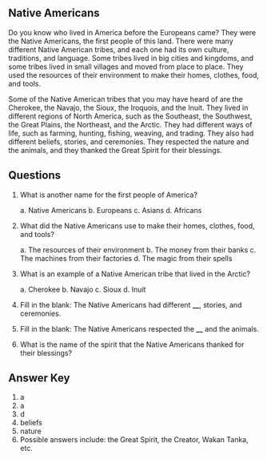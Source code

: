 ## Native Americans

Do you know who lived in America before the Europeans came? They were the Native Americans, the first people of this land. There were many different Native American tribes, and each one had its own culture, traditions, and language. Some tribes lived in big cities and kingdoms, and some tribes lived in small villages and moved from place to place. They used the resources of their environment to make their homes, clothes, food, and tools.

Some of the Native American tribes that you may have heard of are the Cherokee, the Navajo, the Sioux, the Iroquois, and the Inuit. They lived in different regions of North America, such as the Southeast, the Southwest, the Great Plains, the Northeast, and the Arctic. They had different ways of life, such as farming, hunting, fishing, weaving, and trading. They also had different beliefs, stories, and ceremonies. They respected the nature and the animals, and they thanked the Great Spirit for their blessings.

## Questions

1. What is another name for the first people of America?

   a. Native Americans
   b. Europeans
   c. Asians
   d. Africans

2. What did the Native Americans use to make their homes, clothes, food, and tools?

   a. The resources of their environment
   b. The money from their banks
   c. The machines from their factories
   d. The magic from their spells

3. What is an example of a Native American tribe that lived in the Arctic?

   a. Cherokee
   b. Navajo
   c. Sioux
   d. Inuit

4. Fill in the blank: The Native Americans had different **\_\_**, stories, and ceremonies.

5. Fill in the blank: The Native Americans respected the **\_\_** and the animals.

6. What is the name of the spirit that the Native Americans thanked for their blessings?

## Answer Key

1. a
2. a
3. d
4. beliefs
5. nature
6. Possible answers include: the Great Spirit, the Creator, Wakan Tanka, etc.
